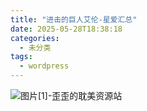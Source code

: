 ```yaml
---
title: "进击的巨人艾伦-星爱汇总"
date: 2025-05-28T18:38:18
categories:
  - 未分类
tags:
  - wordpress
---
```


![图片[1]-歪歪的耽美资源站](/images/%e8%bf%9b%e5%87%bb%e7%9a%84%e5%b7%a8%e4%ba%ba%e8%89%be%e4%bc%a6-%e6%98%9f%e7%88%b1%e6%b1%87%e6%80%bb-0.jpg)
